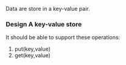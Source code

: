 Data are store in a key-value pair.

### Design A key-value store
It should be able to support these operations:
1. put(key,value)
2. get(key,value)

